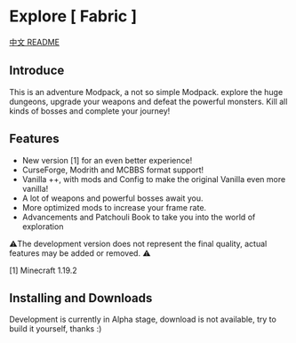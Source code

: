 # Explore [ Fabric ]
[中文 README](https://github.com/IntoSky0405/Explore-Modpack/blob/main/README_Chinese.md)
## Introduce
This is an adventure Modpack, a not so simple Modpack. explore the huge dungeons, upgrade your weapons and defeat the powerful monsters. Kill all kinds of bosses and complete your journey!
## Features
* New version [1] for an even better experience!
* CurseForge, Modrith and MCBBS format support!
* Vanilla ++, with mods and Config to make the original Vanilla even more vanilla!
* A lot of weapons and powerful bosses await you.
* More optimized mods to increase your frame rate.
* Advancements and Patchouli Book to take you into the world of exploration

⚠️The development version does not represent the final quality, actual features may be added or removed. ⚠️

[1] Minecraft 1.19.2

## Installing and Downloads
Development is currently in Alpha stage, download is not available, try to build it yourself, thanks :)
